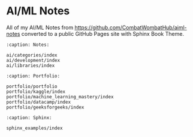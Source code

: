 # AI/ML Notes
All of my AI/ML Notes from https://github.com/CombatWombatHub/aiml-notes converted to a public GitHub Pages site with Sphinx Book Theme.

```{toctree}
:caption: Notes:

ai/categories/index
ai/development/index
ai/libraries/index
```

```{toctree}
:caption: Portfolio:

portfolio/portfolio
portfolio/kaggle/index
portfolio/machine_learning_mastery/index
portfolio/datacamp/index
portfolio/geeksforgeeks/index
```

```{toctree}
:caption: Sphinx:

sphinx_examples/index
```
